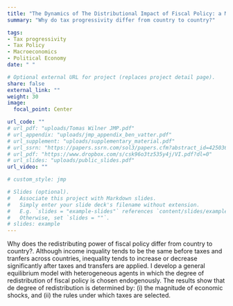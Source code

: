 ```yaml
---
title: "The Dynamics of The Distributional Impact of Fiscal Policy: a Macro-political Economy Approach"
summary: "Why do tax progressivity differ from country to country?"

tags:
- Tax progressivity
- Tax Policy
- Macroeconomics
- Political Economy
date: " "

# Optional external URL for project (replaces project detail page).
share: false
external_link: ""
weight: 30
image:
  focal_point: Center

url_code: ""
# url_pdf: "uploads/Tomas Wilner JMP.pdf"
# url_appendix: "uploads/jmp_appendix_ben_vatter.pdf"
# url_supplement: "uploads/supplementary_material.pdf"
# url_ssrn: "https://papers.ssrn.com/sol3/papers.cfm?abstract_id=4250361"
# url_pdf: "https://www.dropbox.com/s/csk96o3tz535y4j/VI.pdf?dl=0"
# url_slides: "uploads/public_slides.pdf"
url_video: ""

# custom_style: jmp

# Slides (optional).
#   Associate this project with Markdown slides.
#   Simply enter your slide deck's filename without extension.
#   E.g. `slides = "example-slides"` references `content/slides/example-slides.md`.
#   Otherwise, set `slides = ""`.
# slides: example
---
```


Why does the redistributing power of fiscal policy differ from country to country?. Although income inquality tends to be the same before taxes and tranfers across countries, inequality tends to increase or decrease significantly after taxes and transfers are applied. I develop a general equilibrium model with heterogeneous agents in which the degree of redistribution of fiscal policy is chosen endogenously. The results show that de degree of redistribution is determined by: (i) the magnitude of economic shocks, and (ii) the rules under which taxes are selected.

